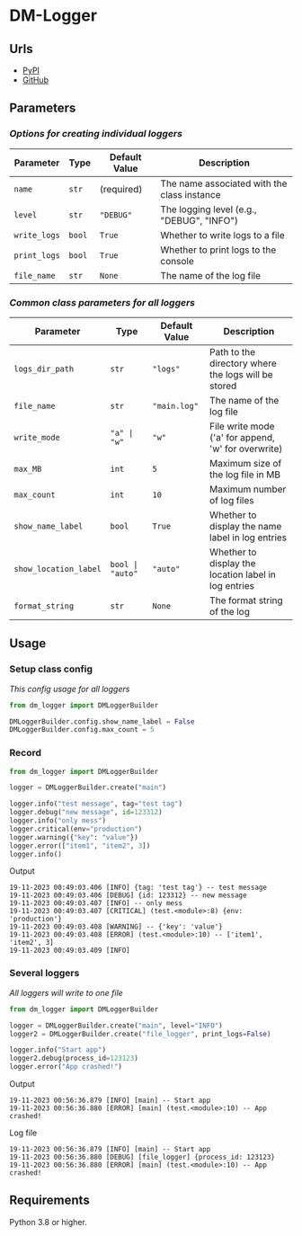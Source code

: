 # DM-Logger

## Urls

* [PyPI](https://pypi.org/project/dm-logger/)
* [GitHub](https://github.com/DIMKA4621/dm-logger)

## Parameters

### _Options for creating individual loggers_

| Parameter    | Type   | Default Value | Description                                 |
|--------------|--------|---------------|---------------------------------------------|
| `name`       | `str`  | (required)    | The name associated with the class instance |
| `level`      | `str`  | `"DEBUG"`     | The logging level (e.g., "DEBUG", "INFO")   |
| `write_logs` | `bool` | `True`        | Whether to write logs to a file             |
| `print_logs` | `bool` | `True`        | Whether to print logs to the console        |
| `file_name`  | `str`  | `None`        | The name of the log file                    |

### _Common class parameters for all loggers_

| Parameter             | Type             | Default Value  | Description                                          |
|-----------------------|------------------|----------------|------------------------------------------------------|
| `logs_dir_path`       | `str`            | `"logs"`       | Path to the directory where the logs will be stored  |
| `file_name`           | `str`            | `"main.log"`   | The name of the log file                             |
| `write_mode`          | `"a" \| "w"`     | `"w"`          | File write mode ('a' for append, 'w' for overwrite)  |
| `max_MB`              | `int`            | `5`            | Maximum size of the log file in MB                   |
| `max_count`           | `int`            | `10`           | Maximum number of log files                          |
| `show_name_label`     | `bool`           | `True`         | Whether to display the name label in log entries     |
| `show_location_label` | `bool \| "auto"` | `"auto"`       | Whether to display the location label in log entries |
| `format_string`       | `str`            | `None`         | The format string of the log                         |

## Usage

### Setup class config

_This config usage for all loggers_

```python
from dm_logger import DMLoggerBuilder

DMLoggerBuilder.config.show_name_label = False
DMLoggerBuilder.config.max_count = 5
```

### Record

```python
from dm_logger import DMLoggerBuilder

logger = DMLoggerBuilder.create("main")

logger.info("test message", tag="test tag")
logger.debug("new message", id=123312)
logger.info("only mess")
logger.critical(env="production")
logger.warning({"key": "value"})
logger.error(["item1", "item2", 3])
logger.info()
```

Output

```textmate
19-11-2023 00:49:03.406 [INFO] {tag: 'test tag'} -- test message
19-11-2023 00:49:03.406 [DEBUG] {id: 123312} -- new message
19-11-2023 00:49:03.407 [INFO] -- only mess
19-11-2023 00:49:03.407 [CRITICAL] (test.<module>:8) {env: 'production'}
19-11-2023 00:49:03.408 [WARNING] -- {'key': 'value'}
19-11-2023 00:49:03.408 [ERROR] (test.<module>:10) -- ['item1', 'item2', 3]
19-11-2023 00:49:03.409 [INFO]
```

### Several loggers

_All loggers will write to one file_

```python
from dm_logger import DMLoggerBuilder

logger = DMLoggerBuilder.create("main", level="INFO")
logger2 = DMLoggerBuilder.create("file_logger", print_logs=False)

logger.info("Start app")
logger2.debug(process_id=123123)
logger.error("App crashed!")
```

Output

```textmate
19-11-2023 00:56:36.879 [INFO] [main] -- Start app
19-11-2023 00:56:36.880 [ERROR] [main] (test.<module>:10) -- App crashed!
```

Log file

```textmate
19-11-2023 00:56:36.879 [INFO] [main] -- Start app
19-11-2023 00:56:36.880 [DEBUG] [file_logger] {process_id: 123123}
19-11-2023 00:56:36.880 [ERROR] [main] (test.<module>:10) -- App crashed!
```

## Requirements

Python 3.8 or higher.
